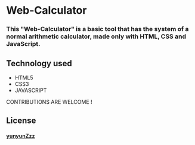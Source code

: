 # Web-Calculator

### This "Web-Calculator" is a basic tool that has the system of a normal arithmetic calculator, made only with HTML, CSS and JavaScript.

## Technology used
- HTML5
- CSS3
- JAVASCRIPT

CONTRIBUTIONS ARE WELCOME !

## License
#### [yunyunZzz](https://github.com/yunyunZzzz)
